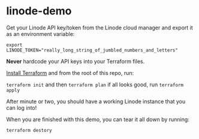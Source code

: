 # linode-demo

Get your Linode API key/token from the Linode cloud manager and export it as an environment variable:

`export LINODE_TOKEN="really_long_string_of_jumbled_numbers_and_letters"`

**Never** hardcode your API keys into your Terraform files.

[Install Terraform](https://www.terraform.io/downloads.html) and from the root of this repo, run:

`terraform init`
and then
`terraform plan`
if all looks good, run
`terraform apply`

After minute or two, you should have a working Linode instance that you can log into!

When you are finished with this demo, you can tear it all down by running:

`terraform destory`
